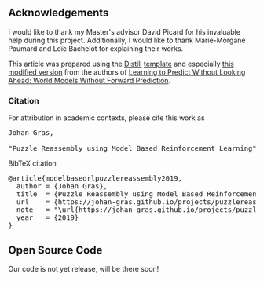 ## Acknowledgements

I would like to thank my Master's advisor David Picard for his invaluable help during this project.
Additionally, I would like to thank Marie-Morgane Paumard and Loïc Bachelot for explaining their works.

This article was prepared using the [Distill](https://distill.pub) [template](https://github.com/distillpub/template) and especially [this modified version](https://github.com/learningtopredict/learningtopredict.github.io) from the authors of [Learning to Predict Without Looking Ahead: World Models Without Forward Prediction](https://learningtopredict.github.io/).

<h3 id="citation">Citation</h3>

For attribution in academic contexts, please cite this work as

<pre class="citation short">Johan Gras,<br/>
"Puzzle Reassembly using Model Based Reinforcement Learning", 2019.</pre>

BibTeX citation

<pre class="citation long">@article{modelbasedrlpuzzlereassembly2019,
  author = {Johan Gras},
  title  = {Puzzle Reassembly using Model Based Reinforcement Learning},
  url    = {https://johan-gras.github.io/projects/puzzlereassembly/},
  note   = "\url{https://johan-gras.github.io/projects/puzzlereassembly/}",
  year   = {2019}
}</pre>

## Open Source Code

Our code is not yet release, will be there soon!
